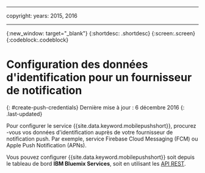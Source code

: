 
---

copyright:
 years: 2015, 2016

---

{:new_window: target="_blank"}
{:shortdesc: .shortdesc}
{:screen:.screen}
{:codeblock:.codeblock}

# Configuration des données d'identification pour un fournisseur de notification
{: #create-push-credentials}
Dernière mise à jour : 6 décembre 2016
{: .last-updated}

Pour configurer le service {{site.data.keyword.mobilepushshort}}, procurez -vous vos données d'identification auprès de votre fournisseur de notification push. Par exemple, service Firebase Cloud Messaging (FCM) ou Apple Push Notification (APNs). 

Vous pouvez configurer {{site.data.keyword.mobilepushshort}} soit depuis le tableau de bord **IBM Bluemix Services**, soit en utilisant les [API REST](https://mobile.{DomainName}/imfpush/).
